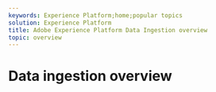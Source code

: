 ```yaml
---
keywords: Experience Platform;home;popular topics
solution: Experience Platform
title: Adobe Experience Platform Data Ingestion overview
topic: overview
---
```


# Data ingestion overview
